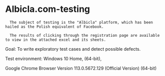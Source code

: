# Albicla.com-testing

      The subject of testing is the "Albicla" platform, which has been hailed as the Polish equivalent of Facebook.

      The results of clicking through the registration page are available to view in the attached excel and its sheets.

Goal: To write exploratory test cases and detect possible defects.

Test environment:
Windows 10 Home, (64-bit), 

Google Chrome Browser Version 113.0.5672.129 (Official Version) (64-bit)
  
